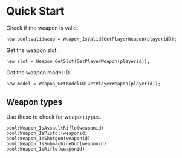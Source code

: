 # Quick Start

Check if the weapon is valid.
```pawn
new bool:validweap = Weapon_IsValid(GetPlayerWeapon(playerid));
```
Get the weapon slot.
```pawn
new slot = Weapon_GetSlot(GetPlayerWeapon(playerid));
```
Get the weapon model ID.
```pawn
new model = Weapon_GetModelID(GetPlayerWeapon(playerid));
```

## Weapon types
Use these to check for weapon types.
```pawn
bool:Weapon_IsAssaultRifle(weaponid)
bool:Weapon_IsPistol(weaponid)
bool:Weapon_IsShotgun(weaponid)
bool:Weapon_IsSubmachineGun(weaponid)
bool:Weapon_IsRifle(weaponid)
```
